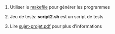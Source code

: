 
1. Utiliser le [makefile](https://github.com/benjamin-BEFOLE/Projet-Spooler/blob/master/makefile) pour générer les programmes

2. Jeu de tests: **script2.sh** est un script de tests

3. Lire [sujet-projet.pdf](https://github.com/benjamin-BEFOLE/Projet-Spooler/blob/master/sujet-projet.pdf) pour plus d'informations